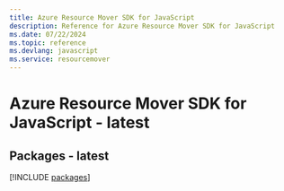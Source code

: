 ```yaml
---
title: Azure Resource Mover SDK for JavaScript
description: Reference for Azure Resource Mover SDK for JavaScript
ms.date: 07/22/2024
ms.topic: reference
ms.devlang: javascript
ms.service: resourcemover
---
```

# Azure Resource Mover SDK for JavaScript - latest
## Packages - latest
[!INCLUDE [packages](resource-mover-index.md)]